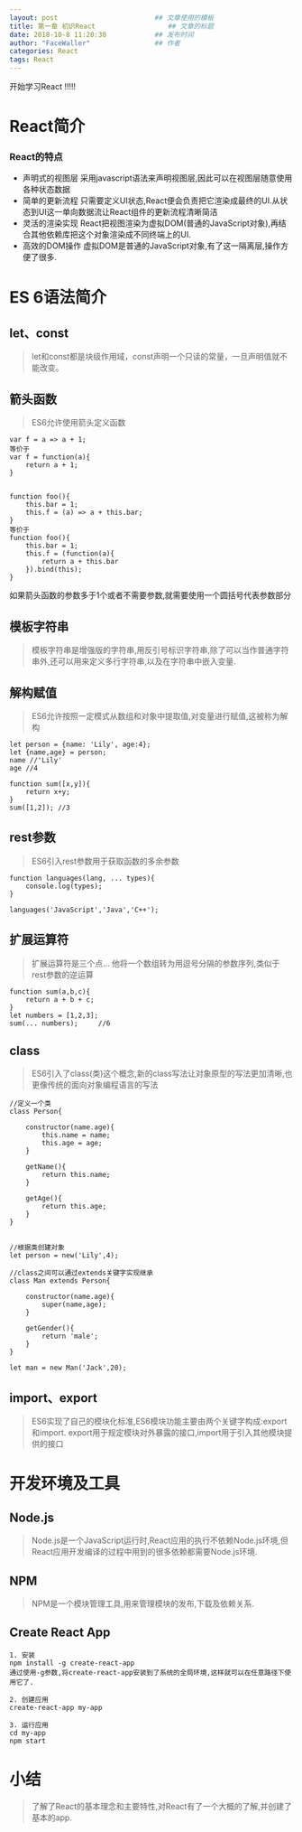 ```yaml
---
layout: post                        ## 文章使用的模板
title: 第一章 初识React  				## 文章的标题
date: 2018-10-8 11:20:30			## 发布时间
author: "FaceWaller"                ## 作者
categories: React
tags: React
---
```


开始学习React !!!!!

# React简介 

### React的特点
- 声明式的视图层
	采用javascript语法来声明视图层,因此可以在视图层随意使用各种状态数据
- 简单的更新流程
	只需要定义UI状态,React便会负责把它渲染成最终的UI.从状态到UI这一单向数据流让React组件的更新流程清晰简洁
- 灵活的渲染实现
	React把视图渲染为虚拟DOM(普通的JavaScript对象),再结合其他依赖库把这个对象渲染成不同终端上的UI.
- 高效的DOM操作
	虚拟DOM是普通的JavaScript对象,有了这一隔离层,操作方便了很多.



# ES 6语法简介

## let、const 

>let和const都是块级作用域，const声明一个只读的常量，一旦声明值就不能改变。

## 箭头函数 

> ES6允许使用箭头定义函数

	var f = a => a + 1; 
	等价于
	var f = function(a){
		return a + 1;
	}
	
	
	function foo(){
		this.bar = 1;
		this.f = (a) => a + this.bar;
	}	
	等价于
	function foo(){
		this.bar = 1;
		this.f = (function(a){
			return a + this.bar
		}).bind(this);	
	}
	
如果箭头函数的参数多于1个或者不需要参数,就需要使用一个圆括号代表参数部分
	
## 模板字符串

>模板字符串是增强版的字符串,用反引号标识字符串,除了可以当作普通字符串外,还可以用来定义多行字符串,以及在字符串中嵌入变量.
	
## 解构赋值

>ES6允许按照一定模式从数组和对象中提取值,对变量进行赋值,这被称为解构

	let person = {name: 'Lily', age:4};
	let {name,age} = person;
	name //'Lily'
	age //4
	
	function sum([x,y]){
		return x+y;	
	}
	sum([1,2]); //3
	

## rest参数

>ES6引入rest参数用于获取函数的多余参数

	function languages(lang, ... types){
		console.log(types);
	}
	
	languages('JavaScript','Java','C++');

## 扩展运算符

>扩展运算符是三个点... 他将一个数组转为用逗号分隔的参数序列,类似于rest参数的逆运算

	function sum(a,b,c){
		return a + b + c;
	}
	let numbers = [1,2,3];
	sum(... numbers);     //6

## class

>ES6引入了class(类)这个概念,新的class写法让对象原型的写法更加清晰,也更像传统的面向对象编程语言的写法

	//定义一个类
	class Person{
		
		constructor(name.age){
			this.name = name;
			this.age = age;
		}
		
		getName(){
			return this.name;
		}
		
		getAge(){
			return this.age;
		}
	}
	
	
	//根据类创建对象
	let person = new('Lily',4);
	
	//class之间可以通过extends关键字实现继承
	class Man extends Person{
		
		constructor(name.age){
			super(name,age);
		}
		
		getGender(){
			return 'male';
		}
	}
	
	let man = new Man('Jack',20);
	

## import、export
	
>ES6实现了自己的模块化标准,ES6模块功能主要由两个关键字构成:export和import. export用于规定模块对外暴露的接口,import用于引入其他模块提供的接口


# 开发环境及工具

## Node.js

>Node.js是一个JavaScript运行时,React应用的执行不依赖Node.js环境,但React应用开发编译的过程中用到的很多依赖都需要Node.js环境.

## NPM

>NPM是一个模块管理工具,用来管理模块的发布,下载及依赖关系.


## Create React App


	1. 安装
	npm install -g create-react-app
	通过使用-g参数,将create-react-app安装到了系统的全局环境,这样就可以在任意路径下使用它了.

	2. 创建应用
	create-react-app my-app

	3. 运行应用
	cd my-app
	npm start

# 小结 #

>了解了React的基本理念和主要特性,对React有了一个大概的了解,并创建了基本的app.